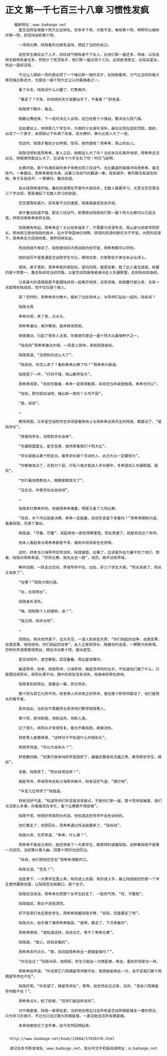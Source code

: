 # 正文 第一千七百三十八章 习惯性发疯
        最新网址：www.badaoge.net
          星空战院会根据十院大比定排名，但多年下来，大致不变，唯有第十院，明明可以被称作第一院，却坚持自称第十院。
      
          一场场比赛，陆隐看的也颇有滋味，想起了当初的自己。
      
          这些学生确实出了人才，四纹战气拥有者不下五人，比他们那一届还多，场域，以及各种天赋修炼者也多，然而少了绝顶高手，他们那一届出现十三剑，出现颜清夜王，出现采星女，而这一届却没有。
      
          不过让人眼前一亮的是出现了一个梅比斯一族的天才，在陆隐看来，力气比当初的格兰蒂尼梅比斯还大，也是这一届十院大比公认的最强者之一。
      
          看了半天，陆隐没什么兴趣了，打算离开。
      
          “要走了？不急，你地球的天才就要出手了，不看看？”财老道。
      
          陆隐停下脚步，看去。
      
          随着比赛结束，下一组对决之人出场，这已经是十六强战，要决出九院八强。
      
          远处螺丝上，地球那几个学生中，为首的少女身形消失，最后出现在齿轮顶部，面前，出现了一个男子，自颈部以下布满了纹身，目光狰狞，拳头比常人大了一倍。
      
          而这时，陆隐才看到少女样貌，惊讶，居然是她？周希希，周山的女儿。
      
          陆隐没想到是周希希，故人之后，她都这么大了吗？当初末日后离开地球，周希希还没出生，转眼竟然都这么大了，应该有十六岁左右了吧！时光飞逝啊。
      
          比赛开始，那个布满纹身的男子体表出现三纹战气，无比霸道的直接冲向周希希，毫无技巧，一拳轰出，周希希面色冷漠，迎着三纹战气的霸道一拳，轻易避开，拳风都没有波及到她，男子五指张开，一掌横扫，叠加劲道。
      
          自从陆隐辉煌开始，叠加劲道便在宇宙中大放异彩，无数人跟着学习，尤其当空空掌这三个字出现，更是激起了无数人学习的欲望。
      
          空空掌既有威力，还有看不见的速度，简直是最佳攻击手段。
      
          男子叠加劲道不错，配合三纹战气，即便放在陆隐他们那一届十院大比都可以引起注意，然而对周希希依然无用。
      
          陆隐嘴角弯起，周希希这丫头比他幸福多了，不需要为资源考虑，周山身为地球学院院长，而地球又是他陆隐的故乡，在大宇帝国地位特殊，获得的资源份额仅次于宇堂，大把的资源下，周希希实力冠绝同辈，境界同样如此。
      
          而战技就不用说了，陆隐曾经将大把战技扔给宇堂，周希希都可以学到。
      
          她的经历不是普通星空战院学生可比，哪怕文家，刘家那些子弟也未必比得上。
      
          很快，男子落败，周希希胜的很轻松，望向四周，握紧双拳，胜了此人毫无成就，她要的是十院第一，重走陆叔叔当初的路，以星空战院最强者身份走入东疆联盟，走到陆叔叔身前。
      
          父亲最大的遗憾就是不能跟陆叔叔一起离开地球，没有资格，她就要代替父亲，总有一天能帮到陆叔叔，而不仅仅是个故人。
      
          恩？忽然的，周希希目光睁大，看到了远处铁块上，与导师们站在一起的，陆叔叔？
      
          陆隐与周
      
          希希对视，笑了笑，点点头。
      
          周希希激动，离开赛场，直奔铁块而来。
      
          她很激动，引起了很多人注意，毕竟她可是这一届十院大比最强种子之一。
      
          “陆叔叔”周希希激动大喊，一跃登上铁块，来到陆隐身前。
      
          陆隐笑道，“没想到你这么大了”。
      
          “陆叔叔，你怎么来了？看到希希比赛了吗？”周希希兴奋道。
      
          陆隐恩了一声，“打的不错，周山教导有方”。
      
          周希希得意，“叔叔您看着，希希一定获得魁首，叔叔您当年就是魁首，希希也可以”。
      
          “哈哈，那你就加油吧，梅比斯一族的丫头可不弱”。
      
          “是，叔叔”。
      
          …
      
          赛场周围，众多星空战院学生惊讶望着铁块上与周希希谈笑风生的陆隐，都震动了，“是陆学长”。
      
          “真是陆学长，没想到学长会来”。
      
          “东疆联盟盟主，星空至尊，居然来看我们十院大比”。
      
          “学长就是从第十院走出，看来学长是个念旧的人，此次大比一定要努力”。
      
          “你都被淘汰了，还努力个屁，只有八强才能进入学长眼中，多希望加入东疆联盟，威风”。
      
          “你们看地表那些人，眼睛里都放光了”。
      
          “没办法，毕竟学长出自地球”。
      
          …
      
          陆隐本打算离开的，但被周希希缠着，愣是又看了几场比赛。
      
          “叔叔，半个月后就是决赛，希希一定能赢，叔叔您会留下来看吗？”周希希期盼问道，看着陆隐，充满了激动。
      
          陆隐道，“尽量，尽量”，说起来他一直觉得哪里怪，现在想通了，就是叔叔这个称呼。
      
          他本人看起来与周希希都差不多，被称作叔叔有些无奈啊。
      
          这时，财老与沙海导师突然消失，陆隐皱眉，出事了，应该是外在力量干扰了他们，想着，陆隐对周希希道，“好好比赛，我先出去一趟”，说完，离开试炼界域。
      
          睁开双眼，一跃走出空间，界域导师不在，远处，好几个学生大喊，“院长发疯了，院长又发疯了”。
      
          “在哪？”陆隐大喝问道。
      
          “在，在观雨台”。
      
          陆隐身形消失。
      
          “咦，刚刚那个人好眼熟，谁？”。
      
          “我记得，陆学长吧”。
      
          …
      
          观雨台，雨水依然落下，远方天空，一道人影疯狂大笑，“你们挑起的战争，自食苦果，自食苦果，哈哈哈哈，你们挑起的战争”，此人正是疯院长，随着他的话语，一颗颗大树倒塌，恐怖的声浪席卷观雨台，随后冲出第十院，震动虚空。
      
          星空战院外，虚空撕裂，层层叠叠，周边星球爆炸。
      
          解语导师，财老，观雨导师，沙海导师，摘星导师同时出手，不知道他们做了什么，只是围住疯院长，疯院长便不动，眼中的疯狂没有消失，但身体却停在原地。
      
          陆隐来到观雨台，望着这一幕，目光奇异。
      
          第十院与其它九院不同，财老等人并非真正的导师，曾经第十院导师都没了，他们是院长的看守者。
      
          若非如此，当初也不需要院长恳求他们教导陆隐等人。
      
          第十院，是领航舰，领航战舟，领航人类。
      
          过了很久，疯院长才渐渐恢复，看也不看陆隐，直接消失。
      
          财老等人疲惫降落，“这种日子不知道什么时候到头”。
      
          观雨导师道，“你以为会到头？”。
      
          财老翻白眼，“如果只是单纯的牢笼就好了，偏偏还要承担无疆之责，教导那些学生，麻烦”。
      
          说着，陆隐来了，“院长经常这样？”。
      
          摘星导师，界域导师还有沙海导师离开，财老没好气道，“偶尔吧”。
      
          “辛苦几位导师了”陆隐道。
      
          财老没好气道，“知道导师们辛苦就该贡献点，不是你们那一届，第十院早就被废，我们也没那么多事，你看看现在多忙，看个比赛都不得安稳”。
      
          陆隐干笑，他很好奇疯院长的话，但知道这些导师不会告诉他的。
      
          他打算走了，但刚回头，周希希通过传送装置来了，“陆叔叔”。
      
          陆隐头疼，无奈笑道，“希希，什么事？”。
      
          周希希不是自己来的，她还带来了一大票学生，都崇拜的望着陆隐，这种事陆隐不是第一次经历，当初算计夏九幽，回第十院时也经历过。
      
          “叔叔，他们想找您签名”周希希清脆开口。
      
          陆隐无语，“签名？”。
      
          话音落下，一大票学生围上来，有的递上衣服，有的递上手，最让陆隐尴尬的是一个学生竟然要脱衣服，让陆隐签在她胸口，是个女子。
      
          陆隐还没说话，周希希先把那个女学生赶走了，一脸的气愤，“呸，不要脸”。
      
          陆隐尴尬，那女子还挺漂亮。
      
          好不容易打发走那些学生，周希希抱着陆隐手臂，“叔叔，您是要走了吧”。
      
          陆隐点头，抬手摸了摸周希希脑袋，“是啊，要走了，下次来看你”。
      
          周希希惋惜，“就知道这样，叔叔太忙，等不了希希比赛”。
      
          陆隐道，“放心，叔叔会看的”。
      
          周希希乖巧点头，“那，叔叔能陪希希去一趟摘星楼吗？”。
      
          “你没去过？”陆隐诧异，按规矩，学生只能去一次摘星楼，再去，看到的场景也一样。
      
          周希希低声道，“听说其它八院摘星导师都不在，我想偷偷再去一次，说不定我们第十院摘星导师也不在”。
      
          陆隐好笑，“你失望了，摘星导师在”，等等，他忽然反应过来，诧异，“其余八院摘星导师都不在？”。
      
          周希希点头，眨了眨眼，“同学们是这样说的”。
      
          对于摘星楼，陆隐一直很在意，当初他还萌生过在所有星空战院摘星楼走一遭的想法，只为学习天兽爪，不过也只去过第九院摘星楼，一直没能去完所有摘星楼。
      
          本来他都快忘了这件事，如今忽然回想起来。
      
      
      http://www.badaoge.net/book/13084/17920376.html
      
      请记住本书首发域名：www.badaoge.net。笔尖中文手机版阅读网址：m.badaoge.net